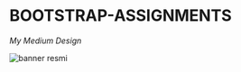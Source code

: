 # BOOTSTRAP-ASSIGNMENTS
*My Medium Design*

![banner resmi](https://github.com/resithansonsuz/Patika-Education-Tasks/blob/main/Patika-Education-Tasks/BOOTSTRAP/odev3-Medium/Ekran.png)
